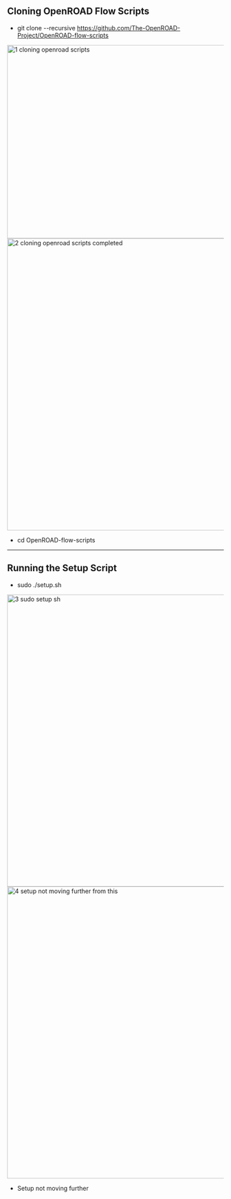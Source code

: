 ## Cloning OpenROAD Flow Scripts

- git clone --recursive https://github.com/The-OpenROAD-Project/OpenROAD-flow-scripts

<img width="1200" height="449" alt="1 cloning openroad scripts" src="https://github.com/user-attachments/assets/1eb632a5-8a96-4828-a2ee-c782c6f7a6c8" />

<img width="1211" height="678" alt="2 cloning openroad scripts completed" src="https://github.com/user-attachments/assets/0d3a7744-9ca9-4d59-802e-62d141f1f334" />


- cd OpenROAD-flow-scripts

---

## Running the Setup Script

- sudo ./setup.sh

<img width="1211" height="678" alt="3 sudo  setup sh" src="https://github.com/user-attachments/assets/fcf7fcf0-01f7-4f9e-96e2-39fc7033c6f5" />

<img width="1211" height="678" alt="4 setup not moving further from this" src="https://github.com/user-attachments/assets/0b75a1ff-d638-452e-b77e-cfeebae8ae72" />

- Setup not moving further 
